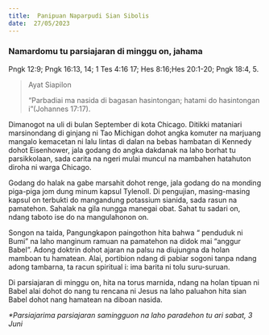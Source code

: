 ```yaml
---
title:  Panipuan Naparpudi Sian Sibolis
date:  27/05/2023
---
```


### Namardomu tu parsiajaran di minggu on, jahama
Pngk 12:9; Pngk 16:13, 14; 1 Tes 4:16 17; Hes 8:16;Hes 20:1-20; Pngk 18:4, 5.

> <p>Ayat Siapilon</p>
> “Parbadiai ma nasida di bagasan hasintongan; hatami do hasintongan i”(Johannes 17:17).

Dimanogot na uli di bulan  September di  kota Chicago.  Ditikki mataniari marsinondang di ginjang  ni Tao Michigan  dohot  angka  komuter na marjuang mangalo  kemacetan  ni lalu lintas  di dalan  na bebas  hambatan  di Kennedy  dohot  Eisenhower, jala godang  do angka dakdanak na laho  borhat  tu parsikkolaan, sada carita na ngeri mulai  muncul na mambahen hatahuton diroha ni warga Chicago.

Godang do halak na gabe marsahit  dohot  renge, jala godang  do na monding piga-piga jom dung  minum kapsul Tylenoll. Di pengujian, masing-masing  kapsul on  terbukti do mangandung  potassium sianida, sada  rasun  na pamatehon.  Sahalak  na gila nungga manegai obat.  Sahat tu sadari on, ndang taboto  ise  do na  mangulahonon on.

Songon na taida, Pangungkapon  paingothon hita bahwa “ penduduk ni Bumi” na laho manginum ramuan na pamatehon na didok mai “anggur  Babel”. Adong  doktrin dohot ajaran na palsu na diujungna da holan  mamboan tu hamatean. Alai, portibion ndang di pabiar  sogoni  tanpa ndang  adong tambarna, ta racun spiritual i: ima barita ni tolu suru-suruan.

Di parsiajaran di minggu on, hita na torus  marnida, ndang  na holan  tipuan  ni Babel alai dohot do nang  tu rencana ni Jesus na laho paluahon hita sian Babel dohot  nang  hamatean  na diboan  nasida.

_*Parsiajarima parsiajaran samingguon na laho paradehon tu ari sabat, 3 Juni_